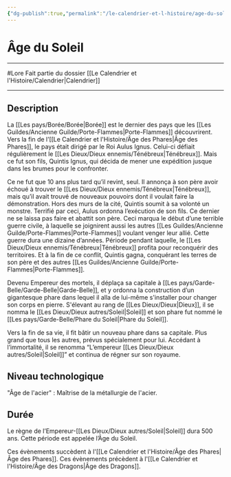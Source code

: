 ```yaml
---
{"dg-publish":true,"permalink":"/le-calendrier-et-l-histoire/age-du-soleil/"}
---
```


# Âge du Soleil
---
#Lore 
Fait partie du dossier [[Le Calendrier et l'Histoire/Calendrier\|Calendrier]]

-------
## Description
La [[Les pays/Borée/Borée\|Borée]] est le dernier des pays que les [[Les Guildes/Ancienne Guilde/Porte-Flammes\|Porte-Flammes]] découvrirent. Vers la fin de l’[[Le Calendrier et l'Histoire/Âge des Phares\|Âge des Phares]], le pays était dirigé par le Roi Aulus Ignus. Celui-ci défiait régulièrement le [[Les Dieux/Dieux ennemis/Ténébreux\|Ténébreux]]. Mais ce fut son fils, Quintis Ignus, qui décida de mener une expédition jusque dans les brumes pour le confronter.

Ce ne fut que 10 ans plus tard qu’il revint, seul. Il annonça à son père avoir échoué à trouver le [[Les Dieux/Dieux ennemis/Ténébreux\|Ténébreux]], mais qu’il avait trouvé de nouveaux pouvoirs dont il voulait faire la démonstration. Hors des murs de la cité, Quintis soumit à sa volonté un monstre.
Terrifié par ceci, Aulus ordonna l’exécution de son fils. Ce dernier ne se laissa pas faire et abattit son père. Ceci marqua le début d’une terrible guerre civile, à laquelle se joignirent aussi les autres [[Les Guildes/Ancienne Guilde/Porte-Flammes\|Porte-Flammes]] voulant venger leur allié.
Cette guerre dura une dizaine d’années. Période pendant laquelle, le [[Les Dieux/Dieux ennemis/Ténébreux\|Ténébreux]] profita pour reconquérir des territoires. Et à la fin de ce conflit, Quintis gagna, conquérant les terres de son père et des autres [[Les Guildes/Ancienne Guilde/Porte-Flammes\|Porte-Flammes]].

Devenu Empereur des mortels, il déplaça sa capitale à [[Les pays/Garde-Belle/Garde-Belle\|Garde-Belle]], et y ordonna la construction d’un gigantesque phare dans lequel il alla de lui-même s'installer pour changer son corps en pierre. S'élevant au rang de [[Les Dieux/Dieux\|Dieux]], il se nomma le [[Les Dieux/Dieux autres/Soleil\|Soleil]] et son phare fut nommé le [[Les pays/Garde-Belle/Phare du Soleil\|Phare du Soleil]].

Vers la fin de sa vie, il fit bâtir un nouveau phare dans sa capitale. Plus grand que tous les autres, prévus spécialement pour lui. Accédant à l’immortalité, il se renomma “L’empereur [[Les Dieux/Dieux autres/Soleil\|Soleil]]” et continua de régner sur son royaume.
## Niveau technologique
"Âge de l'acier" : Maîtrise de la métallurgie de l'acier.
## Durée
Le règne de l’Empereur-[[Les Dieux/Dieux autres/Soleil\|Soleil]] dura 500 ans. Cette période est appelée l’Âge du Soleil.

Ces évènements succèdent à l'[[Le Calendrier et l'Histoire/Âge des Phares\|Âge des Phares]].
Ces évènements précèdent à l'[[Le Calendrier et l'Histoire/Âge des Dragons\|Âge des Dragons]].